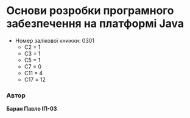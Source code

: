 # Основи розробки програмного забезпечення на платформі Java

+ Номер залікової книжки: 0301
  - С2 = 1
  - С3 = 1
  - С5 = 1
  - С7 = 0
  - C11 = 4
  - C17 = 12

### Автор
**Баран Павло ІП-03**